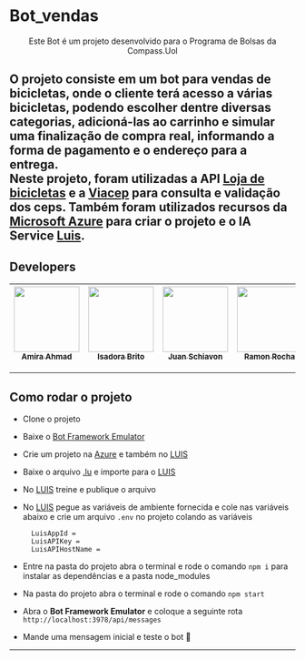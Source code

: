 # Bot_vendas

<p align="center">
Este Bot é um projeto desenvolvido para o Programa de Bolsas da Compass.Uol
</p>

O projeto consiste em um bot para vendas de bicicletas, onde o cliente terá acesso a várias bicicletas, podendo escolher dentre diversas categorias, adicioná-las ao carrinho e simular uma finalização de compra real, informando a forma de pagamento e o endereço para a entrega.</br>
Neste projeto, foram utilizadas a API [Loja de bicicletas](https://pb-bikes-api.herokuapp.com/api-docs/#/) e a [Viacep](https://viacep.com.br/) para consulta e validação dos ceps. Também foram utilizados recursos da [Microsoft Azure](https://portal.azure.com) para criar o projeto e o IA Service [Luis](https://www.luis.ai).</br>
---

## Developers

| [<img src="https://media-exp1.licdn.com/dms/image/C4E03AQHs8xX81-20Ug/profile-displayphoto-shrink_200_200/0/1650072888118?e=1665014400&v=beta&t=K4L5Z1RvaUKTtIM-27nJ2F2-dc9H880-SXncSsLA5XY" width=115><br><sub>Amira Ahmad</sub>]( https://www.linkedin.com/in/amiiahmad/) | [<img src="https://media-exp1.licdn.com/dms/image/C4D03AQHTanvAqtt13g/profile-displayphoto-shrink_200_200/0/1659311903768?e=1665014400&v=beta&t=_8ugy9Ym-52Hj6c1UkgUw3HAJExXDUVDu_btBbytwRE" width=115><br><sub>Isadora Brito</sub>](https://www.linkedin.com/in/isadoradpbrito/) | [<img src="https://media-exp1.licdn.com/dms/image/C4E03AQHe2PorlRx_tw/profile-displayphoto-shrink_200_200/0/1653049427108?e=1665014400&v=beta&t=-CJ5AtfmtM9WP4Q52J0YDJSFaW4ISCB425vK0CsRgyE" width=115><br><sub>Juan Schiavon</sub>](https://www.linkedin.com/in/juan-schiavon-10b914236) | [<img src="https://media-exp1.licdn.com/dms/image/C4E03AQEsSLS-7nvN7A/profile-displayphoto-shrink_200_200/0/1643222759304?e=1665014400&v=beta&t=hffVK1omsv5L9x3E-wulCUgkqJbEFcUVF6K_mWI62FE" width=115><br><sub>Ramon Rocha</sub>](https://www.linkedin.com/in/ramonrocha1989/) | |
| :---: | :---: | :---: | :---: | :---: |

---

## Como rodar o projeto

- Clone o projeto

- Baixe o [Bot Framework Emulator](https://github.com/Microsoft/BotFramework-Emulator/releases/tag/v4.14.1)
  
- Crie um projeto na [Azure](https://portal.azure.com) e também no [LUIS](https://www.luis.ai)

- Baixe o arquivo [.lu](https://bitbucket.org/030189rr/bot_vendas/downloads/) e importe para o [LUIS](https://www.luis.ai)

- No [LUIS](https://www.luis.ai) treine e publique o arquivo

- No [LUIS](https://www.luis.ai) pegue as variáveis de ambiente fornecida e cole nas variáveis abaixo e crie um arquivo `.env` no projeto colando as variáveis</br>
  
     ```text   
       LuisAppId = 
       LuisAPIKey = 
       LuisAPIHostName =       
     ```

- Entre na pasta do projeto abra o terminal e rode o comando `npm i` para instalar as dependências e a pasta node_modules
     
- Na pasta do projeto abra o terminal e rode o comando `npm start`

- Abra o **Bot Framework Emulator** e coloque a seguinte rota `http://localhost:3978/api/messages`
- Mande uma mensagem inicial e teste o bot :robot:
---

